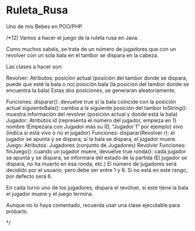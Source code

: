 # Ruleta_Rusa
Uno de mis Bebes en POO/PHP

/*12)  Vamos a hacer el juego de la ruleta rusa en Java.

Como muchos sabéis, se trata de un número de jugadores que con un revolver con un sola bala en el tambor se dispara en la cabeza.

Las clases a hacer son:

Revolver:
Atributos:
posición actual (posición del tambor donde se dispara, puede que esté la bala o no)
posición bala (la posición del tambor donde se encuentra la bala)
Estas dos posiciones, se generaran aleatoriamente.

Funciones:
disparar(): devuelve true si la bala coincide con la posición actual
siguienteBala(): cambia a la siguiente posición del tambor
toString(): muestra información del revolver (posición actual y donde está la bala)
Jugador:
Atributos
id (representa el número del jugador, empieza en 1)
nombre (Empezara con Jugador más su ID, “Jugador 1” por ejemplo)
vivo (indica si está vivo o no el jugador)
Funciones:
disparar(Revolver r): el jugador se apunta y se dispara, si la bala se dispara, el jugador muere.
Juego:
Atributos:
Jugadores (conjunto de Jugadores)
Revolver
Funciones:
finJuego(): cuando un jugador muere, devuelve true
ronda(): cada jugador se apunta y se dispara, se informara del estado de la partida (El jugador se dispara, no ha muerto en esa ronda, etc.)
El número de jugadores será decidido por el usuario, pero debe ser entre 1 y 6. Si no está en este rango, por defecto será 6.

En cada turno uno de los jugadores, dispara el revólver, si este tiene la bala  el jugador muere y el juego termina.

Aunque no lo haya comentado, recuerda usar una clase ejecutable para probarlo.

 */
